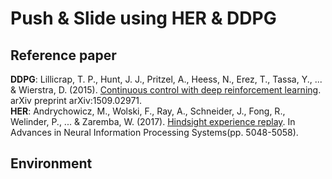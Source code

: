 # Push & Slide using HER & DDPG
## Reference paper
**DDPG**: Lillicrap, T. P., Hunt, J. J., Pritzel, A., Heess, N., Erez, T., Tassa, Y., ... & Wierstra, D. (2015). [Continuous control with deep reinforcement learning](https://arxiv.org/pdf/1509.02971.pdf). arXiv preprint arXiv:1509.02971.  
**HER**: Andrychowicz, M., Wolski, F., Ray, A., Schneider, J., Fong, R., Welinder, P., ... & Zaremba, W. (2017). [Hindsight experience replay](https://arxiv.org/pdf/1707.01495.pdf). In Advances in Neural Information Processing Systems(pp. 5048-5058).  
## Environment
